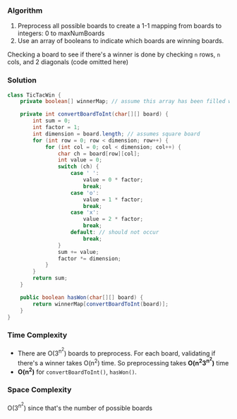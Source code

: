 ### Algorithm

1. Preprocess all possible boards to create a 1-1 mapping from boards to integers: 0 to maxNumBoards
1. Use an array of booleans to indicate which boards are winning boards.

Checking a board to see if there's a winner is done by checking `n` rows, `n` cols, and 2 diagonals (code omitted here)

### Solution

```java
class TicTacWin {
    private boolean[] winnerMap; // assume this array has been filled with proper values.

    private int convertBoardToInt(char[][] board) {
        int sum = 0;
        int factor = 1;
        int dimension = board.length; // assumes square board
        for (int row = 0; row < dimension; row++) {
            for (int col = 0; col < dimension; col++) {
                char ch = board[row][col];
                int value = 0;
                switch (ch) {
                    case ' ':
                        value = 0 * factor;
                        break;
                    case 'o':
                        value = 1 * factor;
                        break;
                    case 'x':
                        value = 2 * factor;
                        break;
                    default: // should not occur
                        break;
                }
                sum += value;
                factor *= dimension;
            }
        }
        return sum;
    }

    public boolean hasWon(char[][] board) {
        return winnerMap[convertBoardToInt(board)];
    }
}
```

### Time Complexity

- There are O(3<sup>n<sup>2</sup></sup>) boards to preprocess. For each board, validating if there's a winner takes O(n<sup>2</sup>) time. So preprocessing takes __O(n<sup>2</sup>3<sup>n<sup>2</sup></sup>)__ time
- __O(n<sup>2</sup>)__ for `convertBoardToInt()`, `hasWon()`.

### Space Complexity

O(3<sup>n<sup>2</sup></sup>) since that's the number of possible boards
